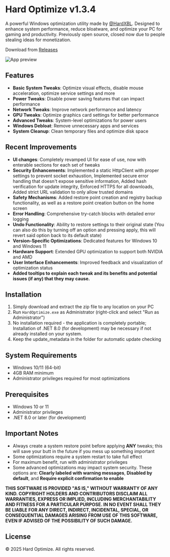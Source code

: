 # Hard Optimize v1.3.4
  
  A powerful Windows optimization utility made by [@HardXBL](https://x.com/HardXBL). Designed to enhance system performance, reduce bloatware, and optimize your PC for gaming and productivity. Previously open source, closed now due to people stealing ideas for monetization.

  Download from [Releases](https://github.com/yesimhard/Hard-Optimize/releases)
 

 ![App preview](https://github.com/user-attachments/assets/133499b3-6738-4154-ac44-4ad727d54670)




 
  
  ## Features
  
  - **Basic System Tweaks**: Optimize visual effects, disable mouse acceleration, optimize service settings and more
  - **Power Tweaks**: Disable power saving features that can impact performance
  - **Network Tweaks**: Improve network performance and latency
  - **GPU Tweaks**: Optimize graphics card settings for better performance
  - **Advanced Tweaks**: System-level optimizations for power users
  - **Windows Debloat**: Remove unnecessary apps and services
  - **System Cleanup**: Clean temporary files and optimize disk space
 
 ## Recent Improvements
 
 - **UI changes**: Completely revamped UI for ease of use, now with enterable sections for each set of tweaks
 - **Security Enhancements**: Implemented a static HttpClient with proper settings to prevent socket exhaustion, Implemented secure error handling that doesn't expose sensitive information, Added hash verification for update integrity, Enforced HTTPS for all downloads, Added strict URL validation to only allow trusted domains
 - **Safety Mechanisms**: Added restore point creation and registry backup functionality, as well as a restore point creation button on the home screen
 - **Error Handling**: Comprehensive try-catch blocks with detailed error logging
 - **Undo Functionality**: Ability to restore settings to their original state (You can also do this by turning off an option and pressing apply, this will revert said option back to its default state)
 - **Version-Specific Optimizations**: Dedicated features for Windows 10 and Windows 11
 - **Hardware Support**: Extended GPU optimization to support both NVIDIA and AMD
 - **User Interface Enhancements**: Improved feedback and visualization of optimization status
 - **Added tooltips to explain each tweak and its benefits and potential issues (if any) that they may cause.**
  
  ## Installation
  
  1. Simply download and extract the zip file to any location on your PC
  2. Run `HardOptimize.exe` as Administrator (right-click and select "Run as Administrator")
  3. No installation required - the application is completely portable; Installation of .NET 8.0 (for development) may be necessary if not already installed on your system.
  4. Keep the update_metadata in the folder for automatic update checking
  
  ## System Requirements
  
  - Windows 10/11 (64-bit)
  - 4GB RAM minimum
  - Administrator privileges required for most optimizations
 
 ## Prerequisites
 
 - Windows 10 or 11
 - Administrator privileges
 - .NET 8.0 or later (for development)
  
  ## Important Notes
  
  - Always create a system restore point before applying **ANY** tweaks; this will save your butt in the future if you mess up something important
  - Some optimizations require a system restart to take full effect
  - For maximum benefit, run with administrator privileges
  - Some advanced optimizations may impact system security. These options are: **Clearly labeled with warning messages**, **Disabled by default**, and **Require explicit confirmation to enable**
 
  
 
 **THIS SOFTWARE IS PROVIDED "AS IS," WITHOUT WARRANTY OF ANY KIND. COPYRIGHT HOLDERS AND CONTRIBUTORS DISCLAIM ALL WARRANTIES, EXPRESS OR IMPLIED, INCLUDING MERCHANTABILITY AND FITNESS FOR A PARTICULAR PURPOSE. IN NO EVENT SHALL THEY BE LIABLE FOR ANY DIRECT, INDIRECT, INCIDENTAL, SPECIAL, OR CONSEQUENTIAL DAMAGES ARISING FROM USE OF THIS SOFTWARE, EVEN IF ADVISED OF THE POSSIBILITY OF SUCH DAMAGE.**
  
  ## License
  
  © 2025 Hard Optimize. All rights reserved. 
